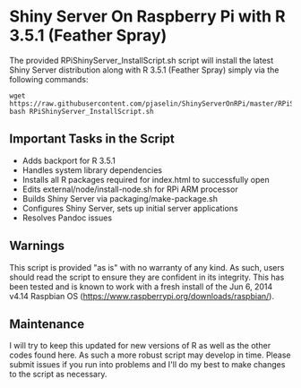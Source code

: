 # Shiny Server On Raspberry Pi with R 3.5.1 (Feather Spray)

The provided RPiShinyServer_InstallScript.sh script will install the latest Shiny Server distribution along with R 3.5.1 (Feather Spray) simply via the following commands:
```
wget https://raw.githubusercontent.com/pjaselin/ShinyServerOnRPi/master/RPiShinyServer_InstallScript.sh
bash RPiShinyServer_InstallScript.sh
```

## Important Tasks in the Script
- Adds backport for R 3.5.1
- Handles system library dependencies
- Installs all R packages required for index.html to successfully open
- Edits external/node/install-node.sh for RPi ARM processor
- Builds Shiny Server via packaging/make-package.sh
- Configures Shiny Server, sets up initial server applications
- Resolves Pandoc issues


## Warnings
This script is provided "as is" with no warranty of any kind. As such, users should read the script to ensure they are confident in its integrity. This has been tested and is known to work with a fresh install of the Jun 6, 2014 v4.14 Raspbian OS (https://www.raspberrypi.org/downloads/raspbian/).

## Maintenance
I will try to keep this updated for new versions of R as well as the other codes found here. As such a more robust script may develop in time. Please submit issues if you run into problems and I'll do my best to make changes to the script as necessary.
